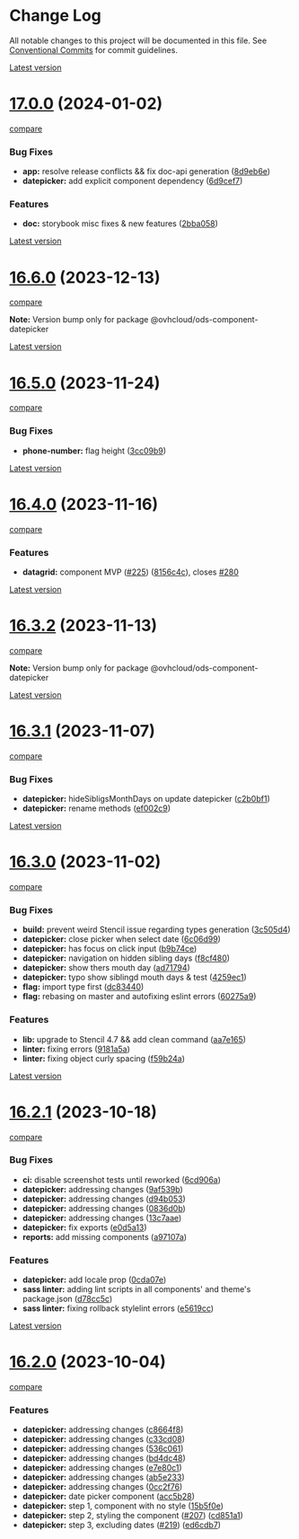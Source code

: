 # Change Log

All notable changes to this project will be documented in this file.
See [Conventional Commits](https://conventionalcommits.org) for commit guidelines.



[Latest version](https://ovh.github.io/design-system/latest/?path=/docs/design-system-changelog--page)


# [17.0.0](https://ovh.github.io/design-system/v17.0.0/?path=/docs/design-system-changelog--page) (2024-01-02)
[compare](https://github.com/ovh/design-system/compare/v16.6.0...v17.0.0)

### Bug Fixes

* **app:** resolve release conflicts && fix doc-api generation ([8d9eb6e](https://github.com/ovh/design-system/commit/8d9eb6e76a3f321a0984e1bc56df43ecc3cd30f5))
* **datepicker:** add explicit component dependency ([6d9cef7](https://github.com/ovh/design-system/commit/6d9cef7c409ab8f53339d650e9f3e3480220b3af))


### Features

* **doc:** storybook misc fixes & new features ([2bba058](https://github.com/ovh/design-system/commit/2bba0584e89eaf38aa53fc1a97adfcfae58ea4fa))



[Latest version](https://ovh.github.io/design-system/latest/?path=/docs/design-system-changelog--page)


# [16.6.0](https://ovh.github.io/design-system/v16.6.0/?path=/docs/design-system-changelog--page) (2023-12-13)
[compare](https://github.com/ovh/design-system/compare/v16.5.0...v16.6.0)

**Note:** Version bump only for package @ovhcloud/ods-component-datepicker







[Latest version](https://ovh.github.io/design-system/latest/?path=/docs/design-system-changelog--page)


# [16.5.0](https://ovh.github.io/design-system/v16.5.0/?path=/docs/design-system-changelog--page) (2023-11-24)
[compare](https://github.com/ovh/design-system/compare/v16.4.0...v16.5.0)

### Bug Fixes

* **phone-number:** flag height  ([3cc09b9](https://github.com/ovh/design-system/commit/3cc09b900816d9fe8484196986f8d069207dc4f5))





[Latest version](https://ovh.github.io/design-system/latest/?path=/docs/design-system-changelog--page)


# [16.4.0](https://ovh.github.io/design-system/v16.4.0/?path=/docs/design-system-changelog--page) (2023-11-16)
[compare](https://github.com/ovh/design-system/compare/v16.3.2...v16.4.0)

### Features

* **datagrid:** component MVP ([#225](https://github.com/ovh/design-system/issues/225)) ([8156c4c](https://github.com/ovh/design-system/commit/8156c4c45fe4da5007f9e27d295707e348689d4b)), closes [#280](https://github.com/ovh/design-system/issues/280)



[Latest version](https://ovh.github.io/design-system/latest/?path=/docs/design-system-changelog--page)


# [16.3.2](https://ovh.github.io/design-system/v16.3.2/?path=/docs/design-system-changelog--page) (2023-11-13)
[compare](https://github.com/ovh/design-system/compare/v16.3.1...v16.3.2)

**Note:** Version bump only for package @ovhcloud/ods-component-datepicker







[Latest version](https://ovh.github.io/design-system/latest/?path=/docs/design-system-changelog--page)


# [16.3.1](https://ovh.github.io/design-system/v16.3.1/?path=/docs/design-system-changelog--page) (2023-11-07)
[compare](https://github.com/ovh/design-system/compare/v16.3.0...v16.3.1)

### Bug Fixes

* **datepicker:** hideSibligsMonthDays on update datepicker ([c2b0bf1](https://github.com/ovh/design-system/commit/c2b0bf12c82f0e4c2524f20c4b5af5d170306ebf))
* **datepicker:** rename methods ([ef002c9](https://github.com/ovh/design-system/commit/ef002c992d15e34d00aa053931708c25ceaa3978))





[Latest version](https://ovh.github.io/design-system/latest/?path=/docs/design-system-changelog--page)


# [16.3.0](https://ovh.github.io/design-system/v16.3.0/?path=/docs/design-system-changelog--page) (2023-11-02)
[compare](https://github.com/ovh/design-system/compare/v16.2.1...v16.3.0)

### Bug Fixes

* **build:** prevent weird Stencil issue regarding types generation ([3c505d4](https://github.com/ovh/design-system/commit/3c505d459112b963c3b7544ef046f61e28d60644))
* **datepicker:** close picker when select date ([6c06d99](https://github.com/ovh/design-system/commit/6c06d991dcbcd49516be4ace3be157aa881fd74b))
* **datepicker:** has focus on click input ([b9b74ce](https://github.com/ovh/design-system/commit/b9b74ce3b496cacb8dad2797f3e84e8166396ff6))
* **datepicker:** navigation on hidden sibling days ([f8cf480](https://github.com/ovh/design-system/commit/f8cf4809da6415b32726b32ece9205c12cf60a22))
* **datepicker:** show thers mouth day ([ad71794](https://github.com/ovh/design-system/commit/ad7179462fd8a90a557222d3d9de0bb22bac607b))
* **datepicker:** typo show siblingd mouth days & test ([4259ec1](https://github.com/ovh/design-system/commit/4259ec1d907ce254c1a73ba07968f7c1aec031c6))
* **flag:** import type first ([dc83440](https://github.com/ovh/design-system/commit/dc8344055a1bd6b5e7edfd7a8376107cb86a4cd1))
* **flag:** rebasing on master and autofixing eslint errors ([60275a9](https://github.com/ovh/design-system/commit/60275a9a1eb52fe891fc4dbfc4200be443aff9e6))


### Features

* **lib:** upgrade to Stencil 4.7 && add clean command ([aa7e165](https://github.com/ovh/design-system/commit/aa7e1655efa370f49e4ef60660c0d09b5d2c3b2f))
* **linter:** fixing errors ([9181a5a](https://github.com/ovh/design-system/commit/9181a5aabec4130e9500077e6ef8b8686b48863a))
* **linter:** fixing object curly spacing ([f59b24a](https://github.com/ovh/design-system/commit/f59b24a35758adf554262a2755f0340d92a137d7))





[Latest version](https://ovh.github.io/design-system/latest/?path=/docs/design-system-changelog--page)


# [16.2.1](https://ovh.github.io/design-system/v16.2.1/?path=/docs/design-system-changelog--page) (2023-10-18)
[compare](https://github.com/ovh/design-system/compare/v16.2.0...v16.2.1)

### Bug Fixes

* **ci:** disable screenshot tests until reworked ([6cd906a](https://github.com/ovh/design-system/commit/6cd906af48a955b25cd5f59a17de7fff3a54c764))
* **datepicker:** addressing changes ([9af539b](https://github.com/ovh/design-system/commit/9af539b9d35a8e138c6781827add8299e39e1582))
* **datepicker:** addressing changes ([d94b053](https://github.com/ovh/design-system/commit/d94b053fe001b736a43964eb4ae39a586af7d45f))
* **datepicker:** addressing changes ([0836d0b](https://github.com/ovh/design-system/commit/0836d0baa36a13936fc4bbd4196f315a328a539d))
* **datepicker:** addressing changes ([13c7aae](https://github.com/ovh/design-system/commit/13c7aae7cb8fc7973de9d26f91a95b5e8ef40639))
* **datepicker:** fix exports ([e0d5a13](https://github.com/ovh/design-system/commit/e0d5a1347649a2407d51cdac9d45ba494038be53))
* **reports:** add missing components ([a97107a](https://github.com/ovh/design-system/commit/a97107a20ca09ef7565309589918a28838d6aea5))


### Features

* **datepicker:** add locale prop ([0cda07e](https://github.com/ovh/design-system/commit/0cda07eb26d7d8d2e2b17b3aa2b9fe160a2d7399))
* **sass linter:** adding lint scripts in all components' and theme's package.json ([d78cc5c](https://github.com/ovh/design-system/commit/d78cc5c2bcc676525d7b20e532b0e2d570e06839))
* **sass linter:** fixing rollback stylelint errors ([e5619cc](https://github.com/ovh/design-system/commit/e5619ccd470fccc85c23e209ac20727587b61e79))





[Latest version](https://ovh.github.io/design-system/latest/?path=/docs/design-system-changelog--page)


# [16.2.0](https://ovh.github.io/design-system/v16.2.0/?path=/docs/design-system-changelog--page) (2023-10-04)
[compare](https://github.com/ovh/design-system/compare/v16.1.1...v16.2.0)

### Features

* **datepicker:** addressing changes ([c8664f8](https://github.com/ovh/design-system/commit/c8664f82b7959c38117b1031303c48e44e2ee39d))
* **datepicker:** addressing changes ([c33cd08](https://github.com/ovh/design-system/commit/c33cd0800333c0fe1ec2dce4779d291bd23e9e81))
* **datepicker:** addressing changes ([536c061](https://github.com/ovh/design-system/commit/536c061e4da9e59e2071e9c314accb0617014246))
* **datepicker:** addressing changes ([bd4dc48](https://github.com/ovh/design-system/commit/bd4dc48be6ef88af092e0c0a2211f5eeb8a57e42))
* **datepicker:** addressing changes ([e7e80c1](https://github.com/ovh/design-system/commit/e7e80c1e4262c153c9a34364b1d06404a23815c4))
* **datepicker:** addressing changes ([ab5e233](https://github.com/ovh/design-system/commit/ab5e2336200cfb48ba4591b426b8ec1336f765b0))
* **datepicker:** addressing changes ([0cc2f76](https://github.com/ovh/design-system/commit/0cc2f763040b9c06d1f6a9589eca05425e85bc65))
* **datepicker:** date picker component ([acc5b28](https://github.com/ovh/design-system/commit/acc5b2881a2eb89af5847305e7f19f58812c1a4b))
* **datepicker:** step 1, component with no style ([15b5f0e](https://github.com/ovh/design-system/commit/15b5f0e7a8a8d2646d750e0016183fc38f6c36b7))
* **datepicker:** step 2, styling the component ([#207](https://github.com/ovh/design-system/issues/207)) ([cd851a1](https://github.com/ovh/design-system/commit/cd851a112a19462351801a3a970b157f2e741eb5))
* **datepicker:** step 3, excluding dates ([#219](https://github.com/ovh/design-system/issues/219)) ([ed6cdb7](https://github.com/ovh/design-system/commit/ed6cdb7bc817de2847b03c0db4e04deb5a79b5bf))
